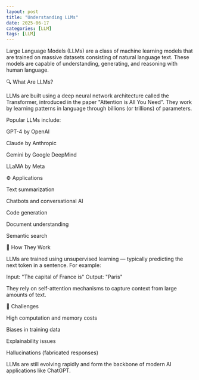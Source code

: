 ```yaml
---
layout: post
title: "Understanding LLMs"
date: 2025-06-17
categories: [LLM]
tags: [LLM]
---
```


Large Language Models (LLMs) are a class of machine learning models that are trained on massive datasets consisting of natural language text. These models are capable of understanding, generating, and reasoning with human language.

🔍 What Are LLMs?

LLMs are built using a deep neural network architecture called the Transformer, introduced in the paper "Attention is All You Need". They work by learning patterns in language through billions (or trillions) of parameters.

Popular LLMs include:

GPT-4 by OpenAI

Claude by Anthropic

Gemini by Google DeepMind

LLaMA by Meta

⚙️ Applications

Text summarization

Chatbots and conversational AI

Code generation

Document understanding

Semantic search

📌 How They Work

LLMs are trained using unsupervised learning — typically predicting the next token in a sentence. For example:

Input: "The capital of France is"
Output: "Paris"

They rely on self-attention mechanisms to capture context from large amounts of text.

🧐 Challenges

High computation and memory costs

Biases in training data

Explainability issues

Hallucinations (fabricated responses)

LLMs are still evolving rapidly and form the backbone of modern AI applications like ChatGPT.

